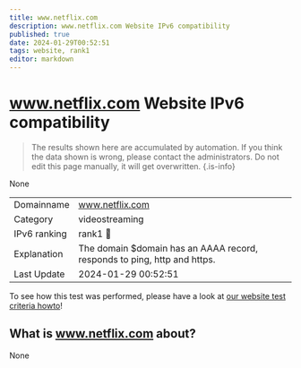 ```yaml
---
title: www.netflix.com
description: www.netflix.com Website IPv6 compatibility
published: true
date: 2024-01-29T00:52:51
tags: website, rank1
editor: markdown
---
```


# www.netflix.com Website IPv6 compatibility

> The results shown here are accumulated by automation. If you think the data shown is wrong, please contact the administrators. 
> Do not edit this page manually, it will get overwritten.
{.is-info}

None


|   |   |
| - | - |
| Domainname | www.netflix.com
| Category | videostreaming |
| IPv6 ranking | rank1 :1st_place_medal: |
| Explanation | The domain $domain has an AAAA record, responds to ping, http and https. |
| Last Update | 2024-01-29 00:52:51 |

To see how this test was performed, please have a look at [our website test criteria howto](/howto/testcriteria/website)!


## What is www.netflix.com about?
None

